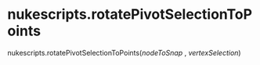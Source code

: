 # nukescripts.rotatePivotSelectionToPoints
nukescripts.rotatePivotSelectionToPoints(_nodeToSnap_ , _vertexSelection_)